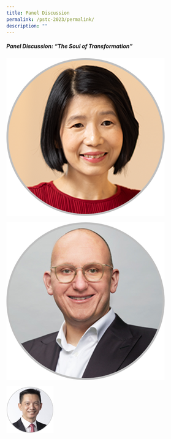 ```yaml
---
title: Panel Discussion
permalink: /pstc-2023/permalink/
description: ""
---
```

##### Panel Discussion: “The Soul of Transformation”

![Ms Teoh Zsin Woon, PS(Development), MND &amp; PSD](/images/pst%20convention%20speaker_teoh%20zsin%20woon.png)

![Mr Philipp Kandal, Chief Product Officer, Grab](/images/pst%20convention%20speaker_philipp%20kandal.png)

![Executive Vice President, Airport Management, at Changi Airport Group](/images/pst%20convention%20speaker_jayson%20goh.png)




